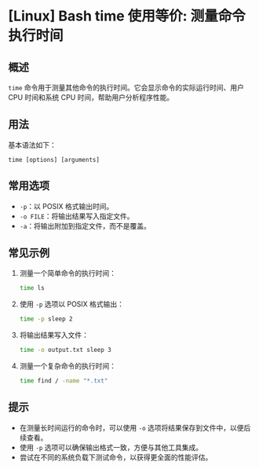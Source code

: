 # [Linux] Bash time 使用等价: 测量命令执行时间

## 概述
`time` 命令用于测量其他命令的执行时间。它会显示命令的实际运行时间、用户 CPU 时间和系统 CPU 时间，帮助用户分析程序性能。

## 用法
基本语法如下：
```
time [options] [arguments]
```

## 常用选项
- `-p`：以 POSIX 格式输出时间。
- `-o FILE`：将输出结果写入指定文件。
- `-a`：将输出附加到指定文件，而不是覆盖。

## 常见示例
1. 测量一个简单命令的执行时间：
   ```bash
   time ls
   ```

2. 使用 `-p` 选项以 POSIX 格式输出：
   ```bash
   time -p sleep 2
   ```

3. 将输出结果写入文件：
   ```bash
   time -o output.txt sleep 3
   ```

4. 测量一个复杂命令的执行时间：
   ```bash
   time find / -name "*.txt"
   ```

## 提示
- 在测量长时间运行的命令时，可以使用 `-o` 选项将结果保存到文件中，以便后续查看。
- 使用 `-p` 选项可以确保输出格式一致，方便与其他工具集成。
- 尝试在不同的系统负载下测试命令，以获得更全面的性能评估。